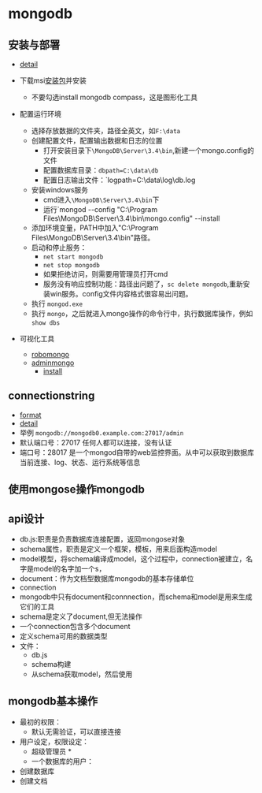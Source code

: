 # mongodb
## 安装与部署
* [detail](https://www.cnblogs.com/best/p/6212807.html)
* 下载msi[安装包](http://www.mongodb.org/downloads)并安装
	* 不要勾选install mongodb compass，这是图形化工具
* 配置运行环境
	* 选择存放数据的文件夹，路径全英文，如`F:\data`
	* 创建配置文件，配置输出数据和日志的位置
		* 打开安装目录下`\MongoDB\Server\3.4\bin`,新建一个mongo.config的文件
		* 配置数据库目录：`dbpath=C:\data\db`
		* 配置日志输出文件：`logpath=C:\data\log\db.log
	* 安装windows服务
		* cmd进入`\MongoDB\Server\3.4\bin`下
		* 运行`mongod --config "C:\Program Files\MongoDB\Server\3.4\bin\mongo.config" --install
	* 添加环境变量，PATH中加入"C:\Program Files\MongoDB\Server\3.4\bin"路径。
	* 启动和停止服务：
		* `net start mongodb`
		* `net stop mongodb`
		* 如果拒绝访问，则需要用管理员打开cmd
		* 服务没有响应控制功能：路径出问题了，`sc delete mongodb`,重新安装win服务。config文件内容格式很容易出问题。
	* 执行 `mongod.exe`
	* 执行 `mongo`，之后就进入mongo操作的命令行中，执行数据库操作，例如`show dbs`

* 可视化工具
	* [robomongo](https://robomongo.org/download)
	* [adminmongo](https://adminmongo.markmoffat.com/) 
		* [install](https://adminmongo.markmoffat.com/docs/)
## connectionstring
* [format](https://docs.mongodb.com/manual/reference/connection-string/)
* [detail](https://www.cnblogs.com/ontheroad_lee/p/3684280.html)
* 举例 `mongodb://mongodb0.example.com:27017/admin`
* 默认端口号：27017 任何人都可以连接，没有认证
* 端口号：28017 是一个mongod自带的web监控界面。从中可以获取到数据库当前连接、log、状态、运行系统等信息

## 使用mongose操作mongodb

## api设计
* db.js:职责是负责数据库连接配置，返回mongose对象
* schema属性，职责是定义一个框架，模板，用来后面构造model
* model模型，将schema编译成model，这个过程中，connection被建立，名字是model的名字加一个s，
* document：作为文档型数据库mongodb的基本存储单位
* connection
* mongodb中只有document和connnection，而schema和model是用来生成它们的工具
* schema是定义了document,但无法操作
* 一个connection包含多个document
* 定义schema可用的数据类型
* 文件：
	* db.js
	* schema构建
	* 从schema获取model，然后使用


## mongodb基本操作
* 最初的权限：
	* 默认无需验证，可以直接连接
* 用户设定，权限设定：
	* 超级管理员
		* 
	* 一个数据库的用户：
* 创建数据库
* 创建文档